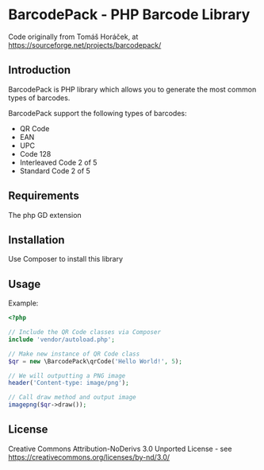 # BarcodePack - PHP Barcode Library

Code originally from Tomáš Horáček, at https://sourceforge.net/projects/barcodepack/

## Introduction

BarcodePack is PHP library which allows you to generate the most common types of barcodes.

BarcodePack support the following types of barcodes:

* QR Code
* EAN
* UPC
* Code 128
* Interleaved Code 2 of 5
* Standard Code 2 of 5

## Requirements

The php GD extension

## Installation

Use Composer to install this library

## Usage

Example:

```php
<?php

// Include the QR Code classes via Composer
include 'vendor/autoload.php';

// Make new instance of QR Code class
$qr = new \BarcodePack\qrCode('Hello World!', 5);

// We will outputting a PNG image
header('Content-type: image/png');

// Call draw method and output image
imagepng($qr->draw());
```

## License

Creative Commons Attribution-NoDerivs 3.0 Unported License - see https://creativecommons.org/licenses/by-nd/3.0/
